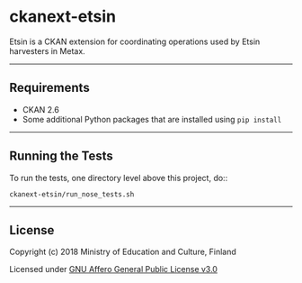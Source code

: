 ckanext-etsin
=============

Etsin is a CKAN extension for coordinating operations used by Etsin harvesters in Metax.

------------
Requirements
------------

* CKAN 2.6
* Some additional Python packages that are installed using `pip install`


-----------------
Running the Tests
-----------------

To run the tests, one directory level above this project, do::

    ckanext-etsin/run_nose_tests.sh


-------
License
-------
Copyright (c) 2018 Ministry of Education and Culture, Finland

Licensed under [GNU Affero General Public License v3.0](LICENSE)